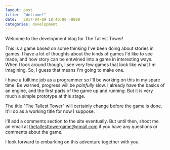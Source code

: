 ```yaml
---
layout: post
title:  "Welcome!"
date:   2017-04-09 18:40:00 -0800
categories: development
---
```

Welcome to the development blog for The Tallest Tower!

This is a game based on some thinking I've been doing about stories in games. I have a lot of thoughts about the kinds of games I'd like to see made, and how story can be entwined into a game in interesting ways. When I look around though, I see very few games that look like what I'm imagining. So, I guess that means I'm going to make one.

I have a fulltime job as a programmer so I'll be working on this in my spare time. Be warned, progress will be _painfully_ slow. I already have the basics of an engine, and the first parts of the game up and running. But it is very much a simple prototype at this stage.

The title "The Tallest Tower" will certainly change before the game is done. It'll do as a working title for now I suppose.

I'll add a comments section to the site eventually. But until then, shoot me an email at thetallesttowergame@gmail.com if you have any questions or comments about the game.

I look forward to embarking on this adventure together with you.
